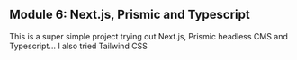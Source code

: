## Module 6: Next.js, Prismic and Typescript

This is a super simple project trying out Next.js, Prismic headless CMS and Typescript...
I also tried Tailwind CSS